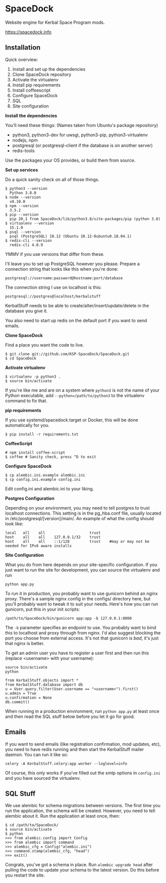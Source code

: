 # SpaceDock

Website engine for Kerbal Space Program mods.

https://spacedock.info

## Installation

Quick overview:

1. Install and set up the dependencies
2. Clone SpaceDock repository
3. Activate the virtualenv
4. Install pip requirements
5. Install coffeescript
6. Configure SpaceDock
7. SQL
8. Site configuration

**Install the dependencies**

You'll need these things:
(Names taken from Ubuntu's package repository)

* python3, python3-dev for uwsgi, python3-pip, python3-virtualenv
* nodejs, npm
* postgresql (or postgresql-client if the database is on another server)
* redis-tools

Use the packages your OS provides, or build them from source.

**Set up services**

Do a quick sanity check on all of those things.

    $ python3 --version
      Python 3.8.0
    $ node --version
      v8.10.0
    $ npm --version
      3.5.2
    $ pip --version
      pip 20.1 from SpaceDock/lib/python3.8/site-packages/pip (python 3.8)
    $ virtualenv --version
      15.1.0
    $ psql --version
      psql (PostgreSQL) 10.12 (Ubuntu 10.12-0ubuntu0.18.04.1)
    $ redis-cli --version
      redis-cli 4.0.9

YMMV if you use versions that differ from these.

I'll leave you to set up PostgreSQL however you please. Prepare a connection
string that looks like this when you're done:

    postgresql://username:password@hostname:port/database

The connection string I use on localhost is this:

    postgresql://postgres@localhost/kerbalstuff

KerbalStuff needs to be able to create/alter/insert/update/delete in the database
you give it.

You also need to start up redis on the default port if you want to send emails.

**Clone SpaceDock**

Find a place you want the code to live.

    $ git clone git://github.com/KSP-SpaceDock/SpaceDock.git
    $ cd SpaceDock

**Activate virtualenv**

    $ virtualenv -p python3 .
    $ source bin/activate

If you're like me and are on a system where `python3` is not the name of your
Python executable, add `--python=/path/to/python3` to the virtualenv command to fix that.

**pip requirements**

If you use systemd/spacedock.target or Docker, this will be done automatically for you.

    $ pip install -r requirements.txt

**CoffeeScript**

    # npm install coffee-script
    $ coffee # Sanity check, press ^D to exit

**Configure SpaceDock**

    $ cp alembic.ini.example alembic.ini
    $ cp config.ini.example config.ini

Edit config.ini and alembic.ini to your liking.

**Postgres Configuration**

Depending on your environment, you may need to tell postgres to trust localhost connections. This setting is in the pg_hba.conf file, usually located in /etc/postgresql/[version]/main/.
An example of what the config should look like:

    local   all    all                    trust
    host    all    all    127.0.0.1/32    trust
    host    all    all    ::1/128         trust    #may or may not be needed for IPv6 aware installs

**Site Configuration**

What you do from here depends on your site-specific configuration. If you just
want to run the site for development, you can source the virtualenv and run

    python app.py

To run it in production, you probably want to use gunicorn behind an nginx proxy.
There's a sample nginx config in the configs/ directory here, but you'll probably
want to tweak it to suit your needs. Here's how you can run gunicorn, put this in
your init scripts:

    /path/to/SpaceDock/bin/gunicorn app:app -b 127.0.0.1:8000

The `-b` parameter specifies an endpoint to use. You probably want to bind this to
localhost and proxy through from nginx. I'd also suggest blocking the port you
choose from external access. It's not that gunicorn is *bad*, it's just that nginx
is better.

To get an admin user you have to register a user first and then run this (replace &lt;username&gt; with your username):

	source bin/activate
	python

	from KerbalStuff.objects import *
	from KerbalStuff.database import db
	u = User.query.filter(User.username == "<username>").first()
	u.admin = True
	u.confirmation = None
	db.commit()


When running in a production environment, run `python app.py` at least once and
then read the SQL stuff below before you let it go for good.

## Emails

If you want to send emails (like registration confirmation, mod updates, etc),
you need to have redis running and then start the KerbalStuff mailer daemon.
You can run it like so:

    celery -A KerbalStuff.celery:app worker --loglevel=info

Of course, this only works if you've filled out the smtp options in `config.ini`
and you have sourced the virtualenv.

## SQL Stuff

We use alembic for schema migrations between versions. The first time you run the
application, the schema will be created. However, you need to tell alembic about
it. Run the application at least once, then:

    $ cd /path/to/SpaceDock/
    $ source bin/activate
    $ python
    >>> from alembic.config import Config
    >>> from alembic import command
    >>> alembic_cfg = Config("alembic.ini")
    >>> command.stamp(alembic_cfg, "head")
    >>> exit()

Congrats, you've got a schema in place. Run `alembic upgrade head` after pulling
the code to update your schema to the latest version. Do this before you restart
the site.

